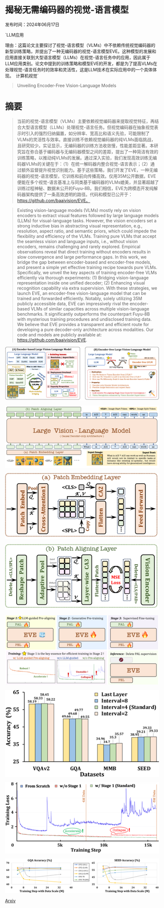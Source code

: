 # 揭秘无需编码器的视觉-语言模型

发布时间：2024年06月17日

`LLM应用

理由：这篇论文主要探讨了视觉-语言模型（VLMs）中不依赖传统视觉编码器的新型训练策略，并提出了一种无编码器的视觉-语言模型EVE。这种模型的发展和应用直接关联到大型语言模型（LLMs）在视觉-语言任务中的应用，因此属于LLM应用类别。论文中提到的训练策略和模型EVE的开发，都是为了提高VLMs在处理视觉-语言任务时的效率和灵活性，这是LLM技术在实际应用中的一个具体体现。` `计算机视觉`

> Unveiling Encoder-Free Vision-Language Models

# 摘要

> 当前的视觉-语言模型（VLMs）主要依赖视觉编码器来提取视觉特征，再结合大型语言模型（LLMs）处理视觉-语言任务。但视觉编码器在抽象视觉表示时引入的强烈归纳偏置，如分辨率、宽高比和语义先验，可能限制了VLMs的灵活性与效率。直接训练不依赖视觉编码器的纯VLMs面临挑战，且研究较少。实证显示，无编码器的训练方法收敛慢，性能差距显著。本研究旨在弥合基于编码器与无编码器模型之间的差距，提出了一种简洁有效的训练策略，以推动纯VLMs的发展。通过深入实验，我们发现高效训练无编码器VLMs的关键在于：（1）在统一解码器内整合视觉-语言表示；（2）通过额外监督提升视觉识别能力。基于这些策略，我们开发了EVE，一种无编码器的视觉-语言模型，它训练和前向传播高效。仅用35M公开数据，EVE便能在多个视觉-语言基准上与同类基于编码器的VLMs媲美，并显著超越了训练过程神秘、数据未公开的Fuyu-8B。我们相信，EVE为跨模态开发纯解码器架构提供了一条高效透明的路径。代码和模型已公开于：https://github.com/baaivision/EVE。

> Existing vision-language models (VLMs) mostly rely on vision encoders to extract visual features followed by large language models (LLMs) for visual-language tasks. However, the vision encoders set a strong inductive bias in abstracting visual representation, e.g., resolution, aspect ratio, and semantic priors, which could impede the flexibility and efficiency of the VLMs. Training pure VLMs that accept the seamless vision and language inputs, i.e., without vision encoders, remains challenging and rarely explored. Empirical observations reveal that direct training without encoders results in slow convergence and large performance gaps. In this work, we bridge the gap between encoder-based and encoder-free models, and present a simple yet effective training recipe towards pure VLMs. Specifically, we unveil the key aspects of training encoder-free VLMs efficiently via thorough experiments: (1) Bridging vision-language representation inside one unified decoder; (2) Enhancing visual recognition capability via extra supervision. With these strategies, we launch EVE, an encoder-free vision-language model that can be trained and forwarded efficiently. Notably, solely utilizing 35M publicly accessible data, EVE can impressively rival the encoder-based VLMs of similar capacities across multiple vision-language benchmarks. It significantly outperforms the counterpart Fuyu-8B with mysterious training procedures and undisclosed training data. We believe that EVE provides a transparent and efficient route for developing a pure decoder-only architecture across modalities. Our code and models are publicly available at: https://github.com/baaivision/EVE.

![揭秘无需编码器的视觉-语言模型](../../../paper_images/2406.11832/x1.png)

![揭秘无需编码器的视觉-语言模型](../../../paper_images/2406.11832/x2.png)

![揭秘无需编码器的视觉-语言模型](../../../paper_images/2406.11832/x3.png)

![揭秘无需编码器的视觉-语言模型](../../../paper_images/2406.11832/x4.png)

![揭秘无需编码器的视觉-语言模型](../../../paper_images/2406.11832/x5.png)

![揭秘无需编码器的视觉-语言模型](../../../paper_images/2406.11832/x6.png)

![揭秘无需编码器的视觉-语言模型](../../../paper_images/2406.11832/x7.png)

![揭秘无需编码器的视觉-语言模型](../../../paper_images/2406.11832/x8.png)

[Arxiv](https://arxiv.org/abs/2406.11832)
